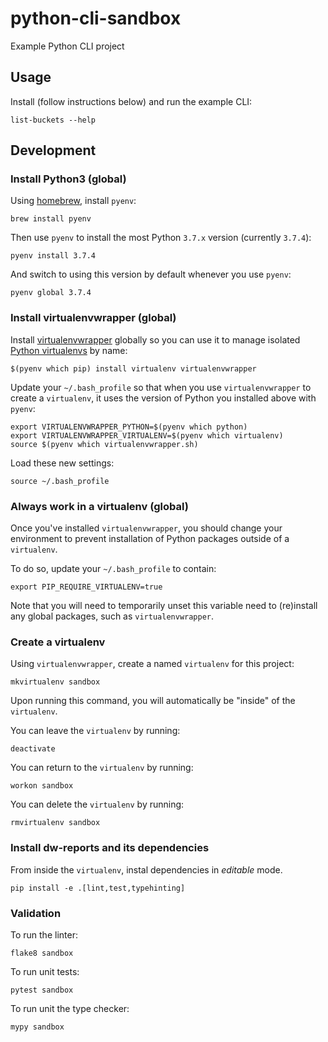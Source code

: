 # python-cli-sandbox

Example Python CLI project


## Usage

Install (follow instructions below) and run the example CLI:

    list-buckets --help


## Development

### Install Python3 (global)

Using [homebrew](https://brew.sh/), install `pyenv`:

    brew install pyenv

Then use `pyenv` to install the most Python `3.7.x` version (currently `3.7.4`):

    pyenv install 3.7.4

And switch to using this version by default whenever you use `pyenv`:

    pyenv global 3.7.4


### Install virtualenvwrapper (global)

Install [virtualenvwrapper](https://virtualenvwrapper.readthedocs.io/en/latest/) globally
so you can use it to manage isolated [Python virtualenvs](https://virtualenv.pypa.io/en/latest/) by name:

    $(pyenv which pip) install virtualenv virtualenvwrapper

Update your `~/.bash_profile` so that when you use `virtualenvwrapper` to create a `virtualenv`,
it uses the version of Python you installed above with `pyenv`:

    export VIRTUALENVWRAPPER_PYTHON=$(pyenv which python)
    export VIRTUALENVWRAPPER_VIRTUALENV=$(pyenv which virtualenv)
    source $(pyenv which virtualenvwrapper.sh)

Load these new settings:

    source ~/.bash_profile


### Always work in a virtualenv (global)

Once you've installed `virtualenvwrapper`, you should change your environment to prevent installation
of Python packages outside of a `virtualenv`.

To do so, update your `~/.bash_profile` to contain:

    export PIP_REQUIRE_VIRTUALENV=true

Note that you will need to temporarily unset this variable need to (re)install any global packages, such
as `virtualenvwrapper`.


### Create a virtualenv

Using `virtualenvwrapper`, create a named `virtualenv` for this project:

    mkvirtualenv sandbox

Upon running this command, you will automatically be "inside" of the `virtualenv`.

You can leave the `virtualenv` by running:

    deactivate

You can return to the `virtualenv` by running:

    workon sandbox

You can delete the `virtualenv` by running:

    rmvirtualenv sandbox


### Install dw-reports and its dependencies

From inside the `virtualenv`, instal dependencies in *editable* mode.

    pip install -e .[lint,test,typehinting]


### Validation

To run the linter:

    flake8 sandbox

To run unit tests:

    pytest sandbox

To run unit the type checker:

    mypy sandbox
